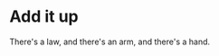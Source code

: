 <html>
<head>
  <title>This must be the place</title>
</head>
<body>
  <h1>Add it up</h1>

  <p>There's a law, and there's an arm, and there's a hand.</p>
</body>
</html>

